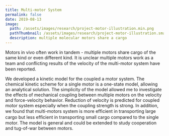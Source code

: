 ```yaml
---
title: Multi-motor System
permalink: false
date: 2019-08-13
image:
  path: /assets/images/research/project-motor-illustration.min.png
  pathThumbnail: /assets/images/research/project-motor-illustration.small.min.png
  description: multiple molecular motors share a cargo
---
```


Motors in vivo often work in tandem - multiple motors share cargo of the same kind or even different kind. It is unclear multiple motors work as a team and conﬂicting results of the velocity of the multi-motor system have been reported.

We developed a kinetic model for the coupled a motor system. The chemical kinetic scheme for a single motor is a one-state model, allowing an analytical solution. The simplicity of the model allowed me to investigate the effects of mechanical coupling between multiple motors on the velocity and force-velocity behavior. Reduction of velocity is predicted for coupled motor system especially when the coupling strength is strong. In addition, we found that multi-motors system is more efﬁcient in transporting large cargo but less efﬁcient in transporting small cargo compared to the single motor. The model is general and could be extended to study cooperation and tug-of-war between motors.
